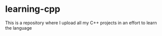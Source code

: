 # learning-cpp
This is a repository where I upload all my C++ projects in an effort to learn the language
